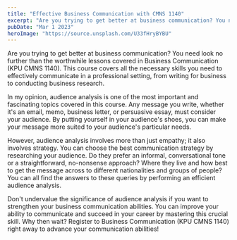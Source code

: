 ```yaml
---
title: "Effective Business Communication with CMNS 1140"
excerpt: "Are you trying to get better at business communication? You need look no further than the worthwhile lessons covered in Business Communication (KPU CMNS 1140)."
pubDate: "Mar 1 2023"
heroImage: "https://source.unsplash.com/U33fHryBYBU"
---
```


Are you trying to get better at business communication? You need look no further than the worthwhile lessons covered in Business Communication (KPU CMNS 1140). This course covers all the necessary skills you need to effectively communicate in a professional setting, from writing for business to conducting business research.

In my opinion, audience analysis is one of the most important and fascinating topics covered in this course. Any message you write, whether it's an email, memo, business letter, or persuasive essay, must consider your audience. By putting yourself in your audience's shoes, you can make your message more suited to your audience's particular needs.

However, audience analysis involves more than just empathy; it also involves strategy. You can choose the best communication strategy by researching your audience. Do they prefer an informal, conversational tone or a straightforward, no-nonsense approach? Where they live and how best to get the message across to different nationalities and groups of people? You can all find the answers to these queries by performing an efficient audience analysis.

Don't undervalue the significance of audience analysis if you want to strengthen your business communication abilities. You can improve your ability to communicate and succeed in your career by mastering this crucial skill. Why then wait? Register to Business Communication (KPU CMNS 1140) right away to advance your communication abilities!
